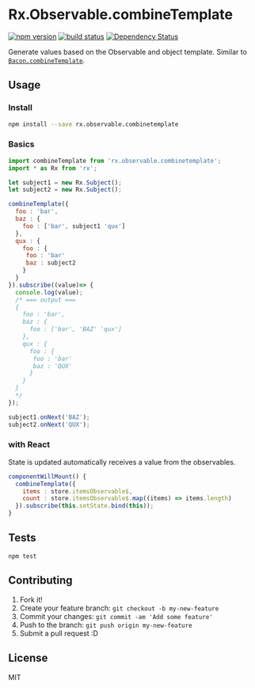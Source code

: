 # Rx.Observable.combineTemplate

[![npm version][npm-image]][npm-url] [![build status][circle-image]][circle-url] [![Dependency Status][deps-image]][deps-url]

Generate values  based on the Observable and object template. Similar to [`Bacon.combineTemplate`](https://github.com/baconjs/bacon.js#observable-combine).

## Usage

### Install

```bash
npm install --save rx.observable.combinetemplate
```

### Basics

```javascript
import combineTemplate from 'rx.observable.combinetemplate';
import * as Rx from 'rx';

let subject1 = new Rx.Subject();
let subject2 = new Rx.Subject();

combineTemplate({
  foo : 'bar',
  baz : {
    foo : ['bar', subject1 'qux']
  },
  qux : {
    foo : {
     foo : 'bar'
     baz : subject2
    }
  }
}).subscribe((value)=> {
  console.log(value);
  /* === output ===
  {
    foo : 'bar',
    baz : {
      foo : ['bar', 'BAZ' 'qux']
    },
    qux : {
      foo : {
       foo : 'bar'
       baz : 'QUX'
      }
    }
  }
  */
});

subject1.onNext('BAZ');
subject2.onNext('QUX');
```

### with React

State is updated automatically receives a value from the observables.

```javascript
componentWillMount() {
  combineTemplate({
    items : store.itemsObservable$,
    count : store.itemsObservable$.map((items) => items.length)
  }).subscribe(this.setState.bind(this));
}
```

## Tests

```
npm test
```

## Contributing

1. Fork it!
2. Create your feature branch: `git checkout -b my-new-feature`
3. Commit your changes: `git commit -am 'Add some feature'`
4. Push to the branch: `git push origin my-new-feature`
5. Submit a pull request :D

## License

MIT

[npm-image]: https://img.shields.io/npm/v/rx.observable.combinetemplate.svg
[npm-url]: https://npmjs.org/package/rx.observable.combinetemplate
[circle-image]: https://circleci.com/gh/ahomu/rx.observable.combinetemplate.svg?style=shield&circle-token=b12ab2a48027a249724e0b1924ccec8152d3068a
[circle-url]: https://circleci.com/gh/ahomu/rx.observable.combinetemplate
[deps-image]: https://david-dm.org/ahomu/rx.observable.combinetemplate.svg
[deps-url]: https://david-dm.org/ahomu/rx.observable.combinetemplate
